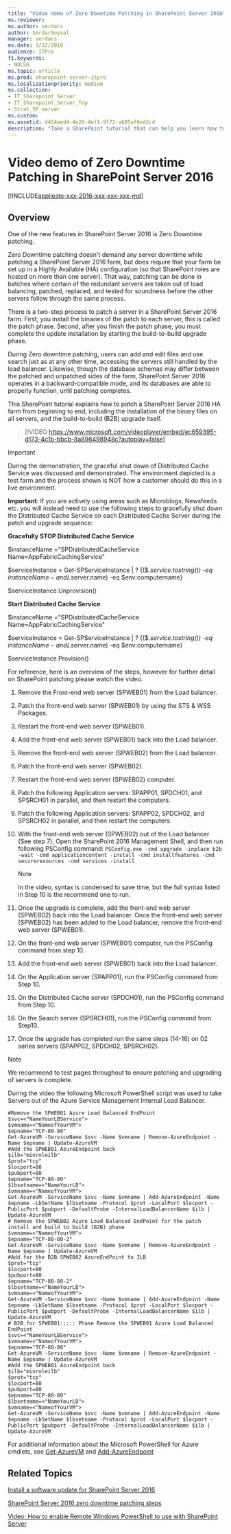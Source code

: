 ```yaml
---
title: "Video demo of Zero Downtime Patching in SharePoint Server 2016"
ms.reviewer: 
ms.author: serdars
author: SerdarSoysal
manager: serdars
ms.date: 3/12/2018
audience: ITPro
f1.keywords:
- NOCSH
ms.topic: article
ms.prod: sharepoint-server-itpro
ms.localizationpriority: medium
ms.collection:
- IT_Sharepoint_Server
- IT_Sharepoint_Server_Top
- Strat_SP_server
ms.custom: 
ms.assetid: d454aed4-4e26-4ef1-9f72-a605af6ed2cd
description: "Take a SharePoint tutorial that can help you learn how to patch a server in a SharePoint Server 2016 farm by using Zero Downtime Patching."
---
```


# Video demo of Zero Downtime Patching in SharePoint Server 2016

[!INCLUDE[appliesto-xxx-2016-xxx-xxx-xxx-md](../includes/appliesto-xxx-2016-xxx-xxx-xxx-md.md)]  
  
## Overview

One of the new features in SharePoint Server 2016 is Zero Downtime patching.
  
Zero Downtime patching doesn't demand any server downtime while patching a SharePoint Server 2016 farm, but does require that your farm be set up in a Highly Available (HA) configuration (so that SharePoint roles are hosted on more than one server). That way, patching can be done in batches where certain of the redundant servers are taken out of load balancing, patched, replaced, and tested for soundness before the other servers follow through the same process.
  
There is a two-step process to patch a server in a SharePoint Server 2016 farm. First, you install the binaries of the patch to each server, this is called the patch phase. Second, after you finish the patch phase, you must complete the update installation by starting the build-to-build upgrade phase.
  
During Zero downtime patching, users can add and edit files and use search just as at any other time, accessing the servers still handled by the load balancer. Likewise, though the database schemas may differ between the patched and unpatched sides of the farm, SharePoint Server 2016 operates in a backward-compatible mode, and its databases are able to properly function, until patching completes.
  
This SharePoint tutorial explains how to patch a SharePoint Server 2016 HA farm from beginning to end, including the installation of the binary files on all servers, and the build-to-build (B2B) upgrade itself.
  
> [!VIDEO https://www.microsoft.com/videoplayer/embed/ec659395-d173-4c1b-bbcb-8a896498948c?autoplay=false]
  
> [!IMPORTANT]
> During the demonstration, the graceful shut down of Distributed Cache Service was discussed and demonstrated. The environment depicted is a test farm and the process shown is NOT how a customer should do this in a live environment. 
  
 **Important**: If you are actively using areas such as Microblogs, Newsfeeds etc. you will instead need to use the following steps to gracefully shut down the Distributed Cache Service on each Distributed Cache Server during the patch and upgrade sequence: 
  
 **Gracefully STOP Distributed Cache Service**
  
$instanceName ="SPDistributedCacheService Name=AppFabricCachingService"
  
$serviceInstance = Get-SPServiceInstance | ? {($_.service.tostring()) -eq $instanceName -and ($_.server.name) -eq $env:computername}
  
$serviceInstance.Unprovision()
  
 **Start Distributed Cache Service**
  
$instanceName ="SPDistributedCacheService Name=AppFabricCachingService"
  
$serviceInstance = Get-SPServiceInstance | ? {($_.service.tostring()) -eq $instanceName -and ($_.server.name) -eq $env:computername}
  
$serviceInstance.Provision()
  
For reference, here is an overview of the steps, however for further detail on SharePoint patching please watch the video.
  
1. Remove the Front-end web server (SPWEB01) from the Load balancer.
    
2. Patch the front-end web server (SPWEB01) by using the STS &amp; WSS Packages.
    
3. Restart the front-end web server (SPWEB01).
    
4. Add the front-end web server (SPWEB01) back into the Load balancer.
    
5. Remove the front-end web server (SPWEB02) from the Load balancer.
    
6. Patch the front-end web server (SPWEB02).
    
7. Restart the front-end web server (SPWEB02) computer.
    
8. Patch the following Application servers: SPAPP01, SPDCH01, and SPSRCH01 in parallel, and then restart the computers.
    
9. Patch the following Application servers: SPAPP02, SPDCH02, and SPSRCH02 in parallel, and then restart the computers.
    
10. With the front-end web server (SPWEB02) out of the Load balancer (See step 7), Open the SharePoint 2016 Management Shell, and then run following PSConfig command:  `PSConfig.exe -cmd upgrade -inplace b2b -wait -cmd applicationcontent -install -cmd installfeatures -cmd secureresources -cmd services -install`
    
    > [!NOTE]
    > In the video, syntax is condensed to save time, but the full syntax listed in Step 10 is the recommend one to run. 
  
11. Once the upgrade is complete, add the front-end web server (SPWEB02) back into the Load balancer. Once the front-end web server (SPWEB02) has been added to the Load balancer, remove the front-end web server (SPWEB01).
    
12. On the front-end web server (SPWEB01) computer, run the PSConfig command from step 10.
    
13. Add the front-end web server (SPWEB01) back into the Load balancer.
    
14. On the Application server (SPAPP01), run the PSConfig command from Step 10.
    
15. On the Distributed Cache server (SPDCH01), run the PSConfig command from Step 10.
    
16. On the Search server (SPSRCH01), run the PSConfig command from Step10.
    
17. Once the upgrade has completed run the same steps (14-16) on 02 series servers (SPAPP02, SPDCH02, SPSRCH02).
    
> [!NOTE]
> We recommend to test pages throughout to ensure patching and upgrading of servers is complete. 
  
During the video the following Microsoft PowerShell script was used to take Servers out of the Azure Service Management Internal Load Balancer.
  
```
#Remove the SPWEB01 Azure Load Balanced EndPoint
$svc=<"NameYourLBService">
$vmname=<"NameofYourVM">
$epname="TCP-80-80"
Get-AzureVM -ServiceName $svc -Name $vmname | Remove-AzureEndpoint -Name $epname | Update-AzureVM
#Add the SPWEB01 AzureEndpoint back
$ilb="minroleilb"
$prot="tcp"
$locport=80
$pubport=80
$epname="TCP-80-80"
$lbsetname=<"NameYourLB">
$vmname=<"NameofYourVM">
Get-AzureVM -ServiceName $svc -Name $vmname | Add-AzureEndpoint -Name $epname -LbSetName $lbsetname -Protocol $prot -LocalPort $locport -PublicPort $pubport -DefaultProbe -InternalLoadBalancerName $ilb | Update-AzureVM
# Remove the SPWEB02 Azure Load Balanced EndPoint for the patch install and build to build (B2B) phase
$vmname=<"NameofYourVM">
$epname="TCP-80-80-2"
Get-AzureVM -ServiceName $svc -Name $vmname | Remove-AzureEndpoint -Name $epname | Update-AzureVM
#Add for the B2B SPWEB02 AzureEndPoint to ILB
$prot="tcp"
$locport=80
$pubport=80
$epname="TCP-80-80-2"
$lbsetname=<"NameYourLB">
$vmname=<"NameofYourVM">
Get-AzureVM -ServiceName $svc -Name $vmname | Add-AzureEndpoint -Name $epname -LbSetName $lbsetname -Protocol $prot -LocalPort $locport -PublicPort $pubport -DefaultProbe -InternalLoadBalancerName $ilb | Update-AzureVM
# B2B for SPWEB01::::: Phase Remove the SPWEB01 Azure Load Balanced EndPoint
$svc=<"NameYourLBService">
$vmname=<"NameofYourVM">
$epname="TCP-80-80"
Get-AzureVM -ServiceName $svc -Name $vmname | Remove-AzureEndpoint -Name $epname | Update-AzureVM
#Add the SPWEB01 AzureEndpoint back
$ilb="minroleilb"
$prot="tcp"
$locport=80
$pubport=80
$epname="TCP-80-80"
$lbsetname=<"NameYourLB">
$vmname=<"NameofYourVM">
Get-AzureVM -ServiceName $svc -Name $vmname | Add-AzureEndpoint -Name $epname -LbSetName $lbsetname -Protocol $prot -LocalPort $locport -PublicPort $pubport -DefaultProbe -InternalLoadBalancerName $ilb | Update-AzureVM

```

For additional information about the Microsoft PowerShell for Azure cmdlets, see [Get-AzureVM](/previous-versions/azure/mt126007(v=azure.100)) and [Add-AzureEndpoint](/powershell/module/servicemanagement/azure.service/add-azureendpoint)
  
## Related Topics

[Install a software update for SharePoint Server 2016](install-a-software-update.md)
  
[SharePoint Server 2016 zero downtime patching steps](sharepoint-server-2016-zero-downtime-patching-steps.md)
  
[Video: How to enable Remote Windows PowerShell to use with SharePoint Server](video-how-to-enable-remote-windows-powershell-to-use-with-sharepoint-server.md)
